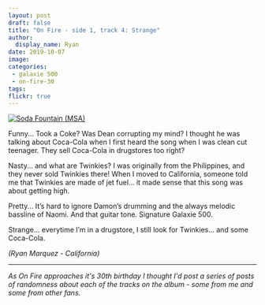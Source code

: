 ```yaml
---
layout: post
draft: false
title: "On Fire - side 1, track 4: Strange"
author:
  display_name: Ryan
date: 2019-10-07
image: 
categories:
 - galaxie 500
 - on-fire-30
tags:
flickr: true
---
```

<a data-flickr-embed="true"  href="https://www.flickr.com/photos/missouristatearchives/8598934010/" title="Soda Fountain (MSA)"><img src="https://media.fullofwishes.co.uk/flickr-downloads/8598934010_5c45df00bd_c.jpg" alt="Soda Fountain (MSA)"></a>

Funny... Took a Coke? Was Dean corrupting my mind? I thought he was talking about Coca-Cola when I first heard the song when I was clean cut teenager. They sell Coca-Cola in drugstores too right?

Nasty... and what are Twinkies? I was originally from the Philippines, and they never sold Twinkies there! When I moved to California, someone told me that Twinkies are made of jet fuel... it made sense that this song was about getting high. 

Pretty... It’s hard to ignore Damon’s drumming and the always melodic bassline of Naomi. And that guitar tone. Signature Galaxie 500.

Strange... everytime I’m in a drugstore, I still look for Twinkies... and some Coca-Cola. 

_(Ryan Marquez - California)_


---

_As On Fire approaches it's 30th birthday I thought I'd post a series of posts of randomness about each of the tracks on the album - some from me and some from other fans._

